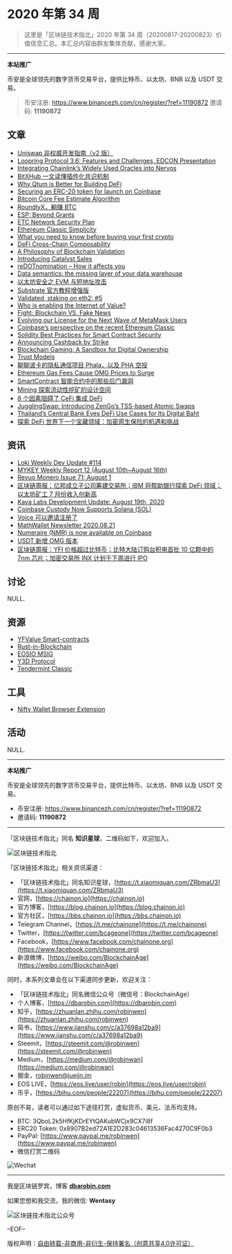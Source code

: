 # 2020 年第 34 周

> 这里是「区块链技术指北」2020 年第 34 周（20200817-20200823）价值信息汇总。本汇总内容由群友集体贡献，感谢大家。

***

**本站推广**

币安是全球领先的数字货币交易平台，提供比特币、以太坊、BNB 以及 USDT 交易。

> 币安注册: https://www.binancezh.com/cn/register/?ref=11190872
> 邀请码: **11190872**

## 文章

* [Uniswap 非权威开发指南（v2 版）](https://bbs.chainon.io/d/6185)
* [Loopring Protocol 3.6: Features and Challenges, EDCON Presentation](https://bbs.chainon.io/d/6187)
* [Integrating Chainlink’s Widely Used Oracles into Nervos](https://bbs.chainon.io/d/6189)
* [BitXHub 一文读懂插件化共识机制](https://bbs.chainon.io/d/6190)
* [Why Qtum is Better for Building DeFi](https://bbs.chainon.io/d/6191)
* [Securing an ERC-20 token for launch on Coinbase](https://bbs.chainon.io/d/6193)
* [Bitcoin Core Fee Estimate Algorithm](https://bbs.chainon.io/d/6194)
* [RoundlyX，躺赚 BTC](https://bbs.chainon.io/d/6195)
* [ESP: Beyond Grants](https://bbs.chainon.io/d/6197)
* [ETC Network Security Plan](https://bbs.chainon.io/d/6198)
* [Ethereum Classic Simplicity](https://bbs.chainon.io/d/6199)
* [What you need to know before buying your first crypto](https://bbs.chainon.io/d/6201)
* [DeFi Cross-Chain Composability](https://bbs.chainon.io/d/6203)
* [A Philosophy of Blockchain Validation](https://bbs.chainon.io/d/6204)
* [Introducing Catalyst Sales](https://bbs.chainon.io/d/6205)
* [reDOTnomination – How it affects you](https://bbs.chainon.io/d/6206)
* [Data semantics: the missing layer of your data warehouse](https://bbs.chainon.io/d/6207)
* [以太坊安全之 EVM 与短地址攻击](https://bbs.chainon.io/d/6209)
* [Substrate 官方教程增强版](https://bbs.chainon.io/d/6210)
* [Validated, staking on eth2: #5](https://bbs.chainon.io/d/6211)
* [Who is enabling the Internet of Value?](https://bbs.chainon.io/d/6212)
* [Fight: Blockchain VS. Fake News](https://bbs.chainon.io/d/6213)
* [Evolving our License for the Next Wave of MetaMask Users](https://bbs.chainon.io/d/6215)
* [Coinbase’s perspective on the recent Ethereum Classic](https://bbs.chainon.io/d/6216)
* [Solidity Best Practices for Smart Contract Security](https://bbs.chainon.io/d/6218)
* [Announcing Cashback by Strike](https://bbs.chainon.io/d/6219)
* [Blockchain Gaming: A Sandbox for Digital Ownership](https://bbs.chainon.io/d/6220)
* [Trust Models](https://bbs.chainon.io/d/6221)
* [聊聊波卡的隐私通信项目 Phala，以及 PHA 空投](https://bbs.chainon.io/d/6222)
* [Ethereum Gas Fees Cause OMG Prices to Surge](https://bbs.chainon.io/d/6223)
* [SmartContract 智能合约中的那些后门漏洞](https://bbs.chainon.io/d/6226)
* [Mining 探索流动性挖矿的设计空间](https://bbs.chainon.io/d/6227)
* [8 个因素阻碍了 CeFi 集成 DeFi](https://bbs.chainon.io/d/6228)
* [JugglingSwap: Introducing ZenGo’s TSS-based Atomic Swaps](https://bbs.chainon.io/d/6229)
* [Thailand’s Central Bank Eyes DeFi Use Cases for Its Digital Baht](https://bbs.chainon.io/d/6230)
* [探索 DeFi 世界下一个宝藏领域：加密原生保险的机遇和挑战](https://bbs.chainon.io/d/6231)

## 资讯

* [Loki Weekly Dev Update #114](https://bbs.chainon.io/d/6186)
* [MYKEY Weekly Report 12 (August 10th~August 16th)](https://bbs.chainon.io/d/6188)
* [Revuo Monero Issue 71: August 1](https://bbs.chainon.io/d/6192)
* [区块链周报：亿邦成立子公司筹建交易所；IBM 将帮助银行探索 DeFi 领域；以太坊矿工 7 月份收入创新高](https://bbs.chainon.io/d/6196)
* [Kava Labs Development Update: August 19th, 2020](https://bbs.chainon.io/d/6200)
* [Coinbase Custody Now Supports Solana (SOL)](https://bbs.chainon.io/d/6202)
* [Voice 可以邀请注册了](https://bbs.chainon.io/d/6208)
* [MathWallet Newsletter 2020.08.21](https://bbs.chainon.io/d/6214)
* [Numeraire (NMR) is now available on Coinbase](https://bbs.chainon.io/d/6217)
* [USDT 新增 OMG 版本](https://bbs.chainon.io/d/6224)
* [区块链周报：YFI 价格超过比特币；比特大陆订购台积电首批 10 亿颗中的 7nm 芯片；加密交易所 INX 计划于下周进行 IPO](https://bbs.chainon.io/d/6225)

## 讨论

NULL.

## 资源

* [YFValue Smart-contracts](https://bbs.chainon.io/d/6233)
* [Rust-in-Blockchain](https://bbs.chainon.io/d/6234)
* [EOSIO MSIG](https://bbs.chainon.io/d/6235)
* [Y3D Protocol](https://bbs.chainon.io/d/6236)
* [Tendermint Classic](https://bbs.chainon.io/d/6237)

## 工具

* [Nifty Wallet Browser Extension](https://bbs.chainon.io/d/6232)

## 活动

NULL.

***

**本站推广**

币安是全球领先的数字货币交易平台，提供比特币、以太坊、BNB 以及 USDT 交易。

* 币安注册: https://www.binancezh.com/cn/register/?ref=11190872
* 邀请码: **11190872**

***

「区块链技术指北」同名 **知识星球**，二维码如下，欢迎加入。

![区块链技术指北](https://cdn.dbarobin.com/3YzonTR.png)

「区块链技术指北」相关资讯渠道：

* 「区块链技术指北」同名知识星球，[https://t.xiaomiquan.com/ZRbmaU3](https://t.xiaomiquan.com/ZRbmaU3)
* 官网，[https://chainon.io](https://chainon.io)
* 官方博客，[https://blog.chainon.io](https://blog.chainon.io)
* 官方社区，[https://bbs.chainon.io](https://bbs.chainon.io)
* Telegram Channel，[https://t.me/chainone](https://t.me/chainone)
* Twitter，[https://twitter.com/bcageone](https://twitter.com/bcageone)
* Facebook，[https://www.facebook.com/chainone.org](https://www.facebook.com/chainone.org)
* 新浪微博，[https://weibo.com/BlockchainAge](https://weibo.com/BlockchainAge)

同时，本系列文章会在以下渠道同步更新，欢迎关注：

* 「区块链技术指北」同名微信公众号（微信号：BlockchainAge）
* 个人博客，[https://dbarobin.com](https://dbarobin.com)
* 知乎，[https://zhuanlan.zhihu.com/robinwen](https://zhuanlan.zhihu.com/robinwen)
* 简书，[https://www.jianshu.com/c/a37698a12ba9](https://www.jianshu.com/c/a37698a12ba9)
* Steemit，[https://steemit.com/@robinwen](https://steemit.com/@robinwen)
* Medium，[https://medium.com/@robinwan](https://medium.com/@robinwan)
* 掘金，[robinwen@juejin.im](https://juejin.im/user/5673ccae60b2260ee435f89a/posts)
* EOS LIVE，[https://eos.live/user/robin](https://eos.live/user/robin)
* 币乎，[https://bihu.com/people/22207](https://bihu.com/people/22207)

原创不易，读者可以通过如下途径打赏，虚拟货币、美元、法币均支持。

* BTC: 3QboL2k5HfKjKDrEYtQAKubWCjx9CX7i8f
* ERC20 Token: 0x8907B2ed72A1E2D283c04613536Fac4270C9F0b3
* PayPal: [https://www.paypal.me/robinwen](https://www.paypal.me/robinwen)
* 微信打赏二维码

![Wechat](https://cdn.dbarobin.com/SzoNl5b.jpg)

***

我是区块链罗宾，博客 **[dbarobin.com](https://dbarobin.com/)**

如果您想和我交流，我的微信: **Wentasy**

![区块链技术指北公众号](https://cdn.dbarobin.com/w0wignb.png)

–EOF–

版权声明：[自由转载-非商用-非衍生-保持署名（创意共享4.0许可证）](http://creativecommons.org/licenses/by-nc-nd/4.0/deed.zh)